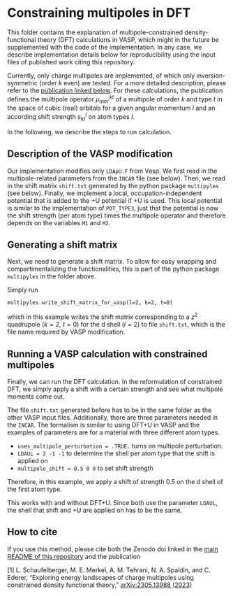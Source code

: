 # Constraining multipoles in DFT

This folder contains the explanation of multipole-constrained
density-functional theory (DFT) calculations in VASP, which might
in the future be supplemented with the code of the implementation.
In any case, we describe implementation details below for reproducibility
using the input files of published work citing this repository.

Currently, only charge multipoles are implemented,
of which only inversion-symmetric (order $k$ even) are tested.
For a more detailed description,
please refer to the [publication linked below](#how-to-cite).
For these calculations,
the publication defines the multipole operator $\mu_{mm'}^{kt}$
of a multipole of order $k$ and type $t$
in the space of cubic (real) orbitals
for a given angular momentum $l$
and an according shift strength $s^I_{kt}$ on atom types $I$.

In the following, we describe the steps to run calculation.

## Description of the VASP modification

Our implementation modifies only `LDApU.F` from Vasp.
We first read in the multipole-related parameters
from the `INCAR` file (see below).
Then, we read in the shift matrix `shift.txt` generated
by the python package `multipyles` (see below).
Finally, we implement a local, occupation-independent potential that is added
to the +U potential if +U is used. This local potential is similar
to the implementation of `POT_TYPE3`, just that the potential
is now the shift strength (per atom type) times the multipole operator and therefore
depends on the variables `M1` and `M2`.

## Generating a shift matrix

Next, we need to generate a shift matrix. To allow for easy
wrapping and compartimentalizing the functionalities,
this is part of the python package `multipyles` in the folder above.

Simply run
```
multipyles.write_shift_matrix_for_vasp(l=2, k=2, t=0)
```
which in this example writes the shift matrix corresponding to a
$z^2$ quadrupole ($k=2$, $t=0$) for the d shell ($l=2$)
to file `shift.txt`, which is the file name required by VASP modification.

## Running a VASP calculation with constrained multipoles

Finally, we can run the DFT calculation.
In the reformulation of constrained DFT, we simply apply
a shift with a certain strength and see what multipole moments
come out.

The file `shift.txt` generated before has to be in the same folder
as the other VASP input files.
Additionally, there are three parameters needed in the `INCAR`.
The formalism is similar to using DFT+U in VASP
and the examples of parameters are for a material
with three different atom types.

- `uses_multipole_perturbation = .TRUE.`
turns on multipole perturbation.
- `LDAUL = 2 -1 -1`
to determine the shell per atom type that the shift is applied on
- `multipole_shift = 0.5 0 0`
to set shift strength

Therefore, in this example, we apply a shift of strength 0.5
on the d shell of the first atom type.

This works with and without DFT+U.
Since both use the parameter `LDAUL`,
the shell that shift and +U are applied on has to be the same.

## How to cite

If you use this method, please cite both the Zenodo doi
linked in the [main README of this repository](/README.md#how-to-cite)
and the publication

[1] L. Schaufelberger, M. E. Merkel, A. M. Tehrani, N. A. Spaldin, and C. Ederer,
“Exploring energy landscapes of charge multipoles using constrained density functional theory,”
[arXiv:2305.13988 (2023)](https://doi.org/10.48550/arXiv.2305.13988)
